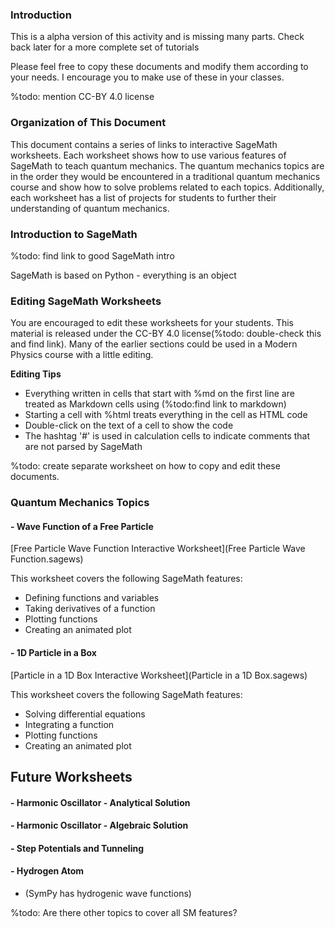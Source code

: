 ### Introduction
This is a alpha version of this activity and is missing many parts.  Check back later for a more complete set of tutorials

Please feel free to copy these documents and modify them according to your needs.  I encourage you to make use of these in your classes.

%todo: mention CC-BY 4.0 license

### Organization of This Document
This document contains a series of links to interactive SageMath worksheets.  Each worksheet shows how to use various features of SageMath to teach quantum mechanics.  The quantum mechanics topics are in the order they would be encountered in a traditional quantum mechanics course and show how to solve problems related to each topics.  Additionally, each worksheet has a list of projects for students to further their understanding of quantum mechanics.


### Introduction to SageMath

%todo: find link to good SageMath intro

SageMath is based on Python - everything is an object



### Editing SageMath Worksheets

You are encouraged to edit these worksheets for your students.  This material is released under the CC-BY 4.0 license(%todo: double-check this and find link).  Many of the earlier sections could be used in a Modern Physics course with a little editing.

**Editing Tips**

- Everything written in cells that start with %md on the first line are treated as Markdown cells using (%todo:find link to markdown)
- Starting a cell with %html treats everything in the cell as HTML code
- Double-click on the text of a cell to show the code
- The hashtag '#' is used in calculation cells to indicate comments that are not parsed by SageMath

%todo: create separate worksheet on how to copy and edit these documents.

### Quantum Mechanics Topics

#### - Wave Function of a Free Particle
[Free Particle Wave Function Interactive Worksheet](Free Particle Wave Function.sagews)

This worksheet covers the following SageMath features:

- Defining functions and variables
- Taking derivatives of a function
- Plotting functions
- Creating an animated plot




#### - 1D Particle in a Box
[Particle in a 1D Box Interactive Worksheet](Particle in a 1D Box.sagews)

This worksheet covers the following SageMath features:
- Solving differential equations
- Integrating a function
- Plotting functions
- Creating an animated plot

## Future Worksheets

#### - Harmonic Oscillator - Analytical Solution

#### - Harmonic Oscillator - Algebraic Solution

#### - Step Potentials and Tunneling

#### - Hydrogen Atom

- (SymPy has hydrogenic wave functions)

%todo: Are there other topics to cover all SM features?
